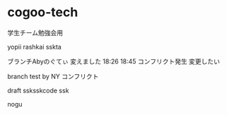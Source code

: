 # cogoo-tech
学生チーム勉強会用

yopii
rashkai
sskta

ブランチAbyのぐてぃ
変えました
18:26
18:45
コンフリクト発生
変更したい

branch test by NY
コンフリクト

draft
ssksskcode
ssk

nogu